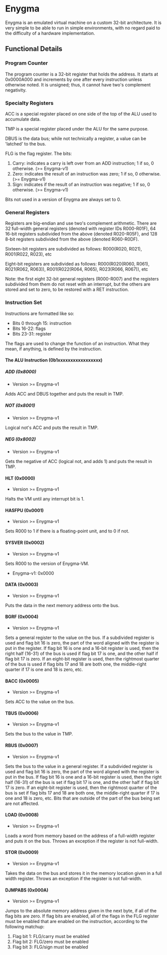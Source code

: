# Enygma
Enygma is an emulated virtual machine on a custom 32-bit architecture. It is very simple to be able to run in simple environments, with no regard paid to the difficulty of a hardware implementation.

## Functional Details
### Program Counter
The program counter is a 32-bit register that holds the address. It starts at 0x0000A000 and increments by one after every instruction unless otherwise noted. It is unsigned; thus, it cannot have two's complement negativity.
### Specialty Registers
ACC is a special register placed on one side of the top of the ALU used to accumulate data.

TMP is a special register placed under the ALU for the same purpose.

DBUS is the data bus; while not technically a register, a value can be 'latched' to the bus.

FLG is the flag register. The bits:
1. Carry: indicates a carry is left over from an ADD instruction; 1 if so, 0 otherwise. (>= Enygma-v1)
2. Zero: indicates the result of an instruction was zero; 1 if so, 0 otherwise. (>= Enygma-v1)
3. Sign: indicates if the result of an instruction was negative; 1 if so, 0 otherwise. (>= Enygma-v1)

Bits not used in a version of Enygma are always set to 0.
### General Registers
Registers are big-endian and use two's complement arithmetic. There are 32 full-width general registers (denoted with register IDs R000-R01F), 64 16-bit registers subdivided from the above (denoted R020-R05F), and 128 8-bit registers subdivided from the above (denoted R060-R0DF).

Sixteen-bit registers are subdivided as follows:
R000(R020, R021), R001(R022, R023), etc

Eight-bit registers are subdivided as follows:
R000(R020(R060, R061), R021(R062, R063)), R001(R022(R064, R065), R023(R066, R067)), etc

Note: the first eight 32-bit general registers (R000-R007) and the registers subdivided from them do not reset with an interrupt, but the others are stored and set to zero, to be restored with a RET instruction.
### Instruction Set
Instructions are formatted like so:
 - Bits 0 through 15: instruction
 - Bits 16-22: flags
 - Bits 23-31: register

The flags are used to change the function of an instruction. What they mean, if anything, is defined by the instruction.
#### The ALU Instruction (0b1xxxxxxxxxxxxxxxxx)
##### ADD (0x8000)
 - Version >= Enygma-v1

Adds ACC and DBUS together and puts the result in TMP.
##### NOT (0x8001)
 - Version >= Enygma-v1

Logical not's ACC and puts the result in TMP.
##### NEG (0x8002)
 - Version >= Enygma-v1

Gets the negative of ACC (logical not, and adds 1) and puts the result in TMP.
#### HLT (0x0000)
 - Version >= Enygma-v1

Halts the VM until any interrupt bit is 1.
#### HASFPU (0x0001)
 - Version >= Enygma-v1

Sets R000 to 1 if there is a floating-point unit, and to 0 if not.
#### SYSVER (0x0002)
 - Version >= Enygma-v1

Sets R000 to the version of Enygma-VM.
 - Enygma-v1: 0x0000
#### DATA (0x0003)
 - Version >= Enygma-v1

Puts the data in the next memory address onto the bus.
#### BGRF (0x0004)
 - Version >= Enygma-v1

Sets a general register to the value on the bus. If a subdivided register is used and flag bit 16 is zero, the part of the word aligned with the register is put in the register. If flag bit 16 is one and a 16-bit register is used, then the right half (16-31) of the bus is used if flag bit 17 is one, and the other half if flag bit 17 is zero. If an eight-bit register is used, then the rightmost quarter of the bus is used if flag bits 17 and 18 are both one, the middle-right quarter if 17 is one and 18 is zero, etc.
#### BACC (0x0005)
 - Version >= Enygma-v1

Sets ACC to the value on the bus.
#### TBUS (0x0006)
 - Version >= Enygma-v1

Sets the bus to the value in TMP.
#### RBUS (0x0007)
 - Version >= Enygma-v1

Sets the bus to the value in a general register. If a subdivided register is used and flag bit 16 is zero, the part of the word aligned with the register is put in the bus. If flag bit 16 is one and a 16-bit register is used, then the right half (16-31) of the bus is set if flag bit 17 is one, and the other half if flag bit 17 is zero. If an eight-bit register is used, then the rightmost quarter of the bus is set if flag bits 17 and 18 are both one, the middle-right quarter if 17 is one and 18 is zero, etc. Bits that are outside of the part of the bus being set are not affected.
#### LOAD (0x0008)
 - Version >= Enygma-v1

Loads a word from memory based on the address of a full-width register and puts it on the bus. Throws an exception if the register is not full-width.
#### STOR (0x0009)
 - Version >= Enygma-v1

Takes the data on the bus and stores it in the memory location given in a full width register. Throws an exception if the register is not full-width.
#### DJMPABS (0x000A)
 - Version >= Enygma-v1

Jumps to the absolute memory address given in the next byte, if all of the flag bits are zero. If flag bits are enabled, all of the flags in the FLG register must be enabled that are enabled on the instruction, according to the following matchup:
1. Flag bit 1: FLG/carry must be enabled
2. Flag bit 2: FLG/zero must be enabled
3. Flag bit 3: FLG/sign must be enabled

